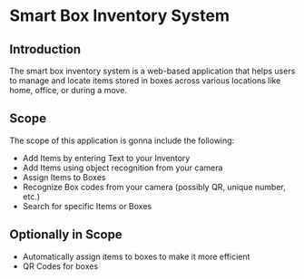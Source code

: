 # Smart Box Inventory System

## Introduction

The smart box inventory system is a web-based application that helps users to manage and locate items stored in boxes across various locations like home, office, or during a move.

## Scope

The scope of this application is gonna include the following:

- Add Items by entering Text to your Inventory
- Add Items using object recognition from your camera
- Assign Items to Boxes
- Recognize Box codes from your camera (possibly QR, unique number, etc.)
- Search for specific Items or Boxes

## Optionally in Scope

- Automatically assign items to boxes to make it more efficient
- QR Codes for boxes
